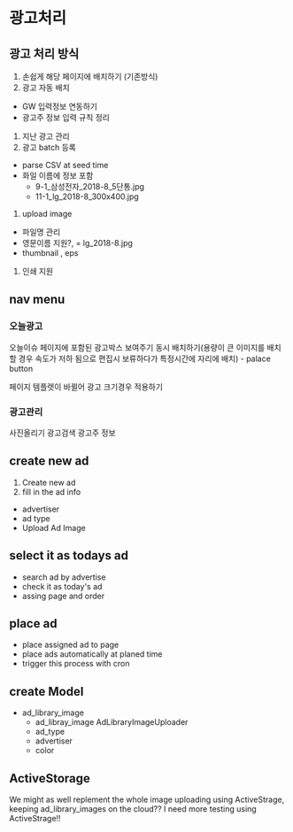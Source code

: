 # 광고처리

## 광고 처리 방식

1. 손쉽게 해당 페이지에 배치하기 (기존방식)
1. 광고 자동 배치
  - GW 입력정보 연동하기
  - 광고주 정보 입력 규칙 정리
1. 지난 광고 관리
1. 광고 batch 등록
  - parse CSV at seed time
  - 화일 이름에 정보 포함
    - 9-1_삼성전자_2018-8_5단통.jpg
    - 11-1_lg_2018-8_300x400.jpg

1. upload image
  - 파일명 관리
  - 영문이름 지원?,
    = lg_2018-8.jpg
  - thumbnail , eps

1. 인쇄 지원


## nav menu

### 오늘광고
  오늘이슈 페이지에 포함된 광고박스 보여주기
  동시 배치하기(용량이 큰 이미지를 배치할 경우 속도가 저하 됨으로 편집시 보류하다가 특정시간에 자리에 배치)
    - palace button

  페이지 템플렛이 바뀔어 광고 크기경우 적용하기

### 광고관리
  사진올리기
  광고검색
  광고주 정보

## create new ad

1. Create new ad
1. fill in the ad info

- advertiser
- ad type
- Upload Ad Image

## select it as todays ad

- search ad by advertise
- check it as today's ad
- assing page and order

## place ad

- place assigned ad to page
- place ads automatically at planed time
- trigger this process with cron

## create Model
  - ad_library_image
    - ad_libray_image  AdLibraryImageUploader
    - ad_type
    - advertiser
    - color

## ActiveStorage

We might as well replement the whole image uploading using ActiveStrage,
keeping ad_library_images on the cloud??
I need more testing using ActiveStrage!!
